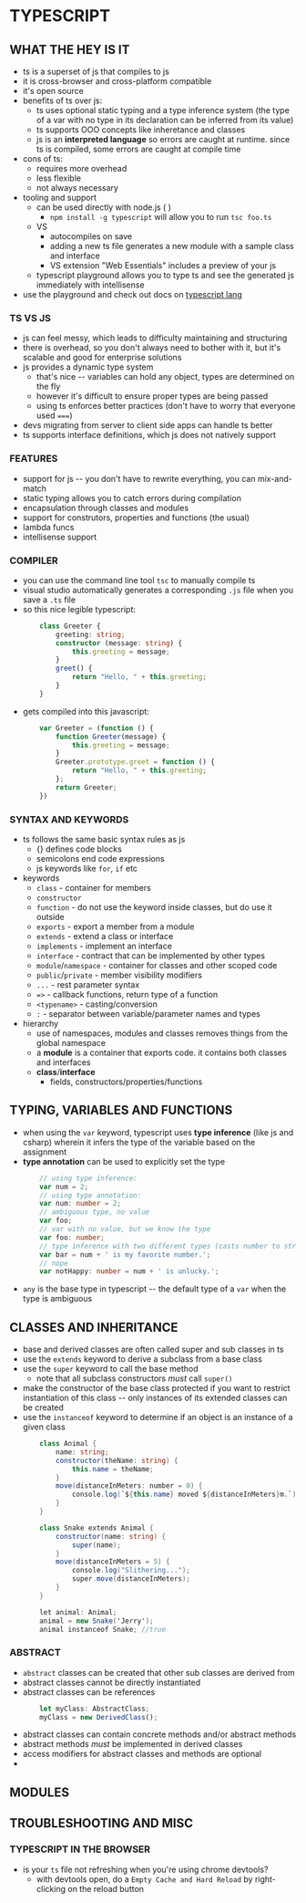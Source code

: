 # TYPESCRIPT

## WHAT THE HEY IS IT
* ts is a superset of js that compiles to js
* it is cross-browser and cross-platform compatible
* it's open source
* benefits of ts over js:
	- ts uses optional static typing and a type inference system (the type of a var with no type in its declaration can be inferred from its value)
	- ts supports OOO concepts like inheretance and classes
	- js is an **interpreted language** so errors are caught at runtime. since ts is compiled, some errors are caught at compile time
* cons of ts:
	- requires more overhead
	- less flexible
	- not always necessary
* tooling and support
	- can be used directly with node.js ( )
		* `npm install -g typescript` will allow you to run `tsc foo.ts`
	- VS
		* autocompiles on save
		* adding a new ts file generates a new module with a sample class and interface
		* VS extension "Web Essentials" includes a preview of your js
	- typescript playground allows you to type ts and see the generated js immediately with intellisense
* use the playground and check out docs on [typescript lang](www.typescriptlang.org)

### TS VS JS
* js can feel messy, which leads to difficulty maintaining and structuring
* there is overhead, so you don't always need to bother with it, but it's scalable and good for enterprise solutions
* js provides a dynamic type system
	- that's nice -- variables can hold any object, types are determined on the fly
	- however it's difficult to ensure proper types are being passed
	- using ts enforces better practices (don't have to worry that everyone used `===`)
* devs migrating from server to client side apps can handle ts better
* ts supports interface definitions, which js does not natively support

### FEATURES
* support for js -- you don't have to rewrite everything, you can mix-and-match
* static typing allows you to catch errors during compilation
* encapsulation through classes and modules
* support for construtors, properties and functions (the usual)
* lambda funcs
* intellisense support

### COMPILER
* you can use the command line tool `tsc` to manually compile ts
* visual studio automatically generates a corresponding `.js` file when you save a `.ts` file
* so this nice legible typescript:
	```typescript
		class Greeter {
			greeting: string;
			constructor (message: string) {
				this.greeting = message;
			}
			greet() {
				return "Hello, " + this.greeting;
			}
		}
	```
* gets compiled into this javascript:
	```javascript
		var Greeter = (function () {
			function Greeter(message) {
				this.greeting = message;
			}
			Greeter.prototype.greet = function () {
				return "Hello, " + this.greeting;
			};
			return Greeter;
		})
	```

### SYNTAX AND KEYWORDS
* ts follows the same basic syntax rules as js
	- {} defines code blocks
	- semicolons end code expressions
	- js keywords like `for`, `if` etc
* keywords
	- `class` - container for members
	- `constructor`
	- `function` - do not use the keyword inside classes, but do use it outside
	- `exports` - export a member from a module
	- `extends` - extend a class or interface
	- `implements` - implement an interface
	- `interface` - contract that can be implemented by other types
	- `module`/`namespace` - container for classes and other scoped code
	- `public`/`private` - member visibility modifiers
	- `...` - rest parameter syntax
	- `=>` - callback functions, return type of a function
	- `<typename>` - casting/conversion
	- `:` - separator between variable/parameter names and types
* hierarchy
	- use of namespaces, modules and classes removes things from the global namespace
	- a **module** is a container that exports code. it contains both classes and interfaces
	- **class**/**interface**
		* fields, constructors/properties/functions



## TYPING, VARIABLES AND FUNCTIONS
* when using the `var` keyword, typescript uses **type inference** (like js and csharp) wherein it infers the type of the variable based on the assignment
* **type annotation** can be used to explicitly set the type
	```typescript
		// using type inference:
		var num = 2;
		// using type annotation:
		var num: number = 2;
		// ambiguous type, no value
		var foo;
		// var with no value, but we know the type
		var foo: number;
		// type inference with two different types (casts number to string)
		var bar = num + ' is my favorite number.';
		// nope
		var notHappy: number = num + ' is unlucky.';
	```
* `any` is the base type in typescript -- the default type of a `var` when the type is ambiguous

## CLASSES AND INHERITANCE
* base and derived classes are often called super and sub classes in ts
* use the `extends` keyword to derive a subclass from a base class
* use the `super` keyword to call the base method
	- note that all subclass constructors *must* call `super()`
* make the constructor of the base class protected if you want to restrict instantiation of this class -- only instances of its extended classes can be created
* use the `instanceof` keyword to determine if an object is an instance of a given class
	```csharp
		class Animal {
			name: string;
			constructor(theName: string) {
				this.name = theName;
			}
			move(distanceInMeters: number = 0) {
				console.log(`${this.name} moved ${distanceInMeters}m.`);
			}
		}

		class Snake extends Animal {
			constructor(name: string) {
				super(name);
			}
			move(distanceInMeters = 5) {
				console.log("Slithering...");
				super.move(distanceInMeters);
			}
		}

		let animal: Animal;
		animal = new Snake('Jerry');
		animal instanceof Snake; //true
	```

### ABSTRACT
* `abstract` classes can be created that other sub classes are derived from
* abstract classes cannot be directly instantiated
* abstract classes can be references
	```typescript
		let myClass: AbstractClass;
		myClass = new DerivedClass();
	```
* abstract classes can contain concrete methods and/or abstract methods
* abstract methods *must* be implemented in derived classes
* access modifiers for abstract classes and methods are optional
*


## MODULES



## TROUBLESHOOTING AND MISC

### TYPESCRIPT IN THE BROWSER
* is your `ts` file not refreshing when you're using chrome devtools?
	- with devtools open, do a `Empty Cache and Hard Reload` by right-clicking on the reload button
